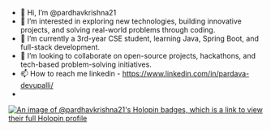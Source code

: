 - 👋 Hi, I’m @pardhavkrishna21
- 👀 I’m interested in exploring new technologies, building innovative projects, and solving real-world problems through coding.
- 🌱 I’m currently a 3rd-year CSE student, learning Java, Spring Boot, and full-stack development.
- 💞️ I’m looking to collaborate on open-source projects, hackathons, and tech-based problem-solving initiatives. 
- 📫 How to reach me linkedin - https://www.linkedin.com/in/pardava-devupalli/
- 
[![An image of @pardhavkrishna21's Holopin badges, which is a link to view their full Holopin profile](https://holopin.me/pardhavkrishna21)](https://holopin.io/@pardhavkrishna21)
<!---
pardhavkrishna21/pardhavkrishna21 is a ✨ special ✨ repository because its `README.md` (this file) appears on your GitHub profile.
You can click the Preview link to take a look at your changes.
--->
